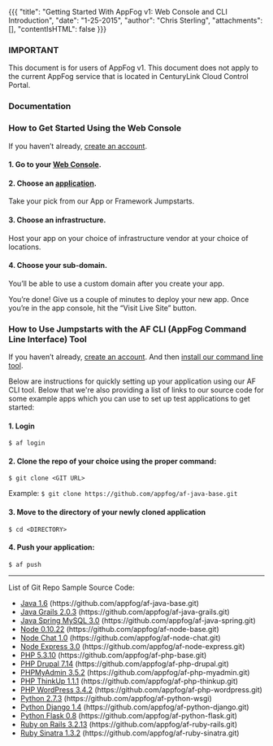 {{{
  "title": "Getting Started With AppFog v1: Web Console and CLI Introduction",
  "date": "1-25-2015",
  "author": "Chris Sterling",
  "attachments": [],
  "contentIsHTML": false
}}}

### IMPORTANT

This document is for users of AppFog v1. This document does not apply to the current AppFog service that is located in CenturyLink Cloud Control Portal.

### Documentation

<h3 id="startonweb">How to Get Started Using the Web Console</h3>
<p>If you haven’t already, <a href="http://console.appfog.com/signup">create an account</a>.</p>
<h4>1. Go to your <a href="https://console.appfog.com/login">Web Console</a>.</h4>
<h4>2. Choose an <a href="https://console.appfog.com/apps/new">application</a>.</h4>
<p>Take your pick from our App or Framework Jumpstarts.</p>
<h4>3. Choose an infrastructure.</h4>
<p>Host your app on your choice of infrastructure vendor at your choice of locations.</p>
<h4>4. Choose your sub-domain.</h4>
<p>You’ll be able to use a custom domain after you create your app.</p>
<p>You’re done! Give us a couple of minutes to deploy your new app. Once you’re in the app console, hit the “Visit Live Site” button.</p>
<h3 id="startonafcli">How to Use Jumpstarts with the AF CLI (AppFog Command Line Interface) Tool</h3>
<p>If you haven’t already, <a href="http://console.appfog.com/signup">create an account</a>. And then <a href="appfog-cli-tool-manual.md">install our command line tool</a>.</p>
<p>Below are instructions for quickly setting up your application using our AF CLI tool. Below that we're also providing a list of links to our source code for some example apps which you can use to set up test applications to get started:</p>
<h4>1. Login</h4>
<p><code>$ af login</code></p>
<h4>2. Clone the repo of your choice using the proper command:</h4>
<p><code>$ git clone &lt;GIT URL&gt;</code></p>
<p>Example: <code>$ git clone https://github.com/appfog/af-java-base.git</code></p>
<h4>3. Move to the directory of your newly cloned application</h4>
<p><code>$ cd &lt;DIRECTORY&gt;</code></p>
<h4>4. Push your application:</h4>
<p><code>$ af push</code></p>
<hr />
<p>List of Git Repo Sample Source Code:</p>
<ul>
<li><a href="https://github.com/appfog/af-java-base.git">Java 1.6</a> (https://github.com/appfog/af-java-base.git)</li>
<li><a href="https://github.com/appfog/af-java-grails.git">Java Grails 2.0.3</a> (https://github.com/appfog/af-java-grails.git)</li>
<li><a href="https://github.com/appfog/af-java-spring.git">Java Spring MySQL 3.0</a> (https://github.com/appfog/af-java-spring.git)</li>
<li><a href="https://github.com/appfog/af-node-base.git">Node 0.10.22</a> (https://github.com/appfog/af-node-base.git)</li>
<li><a href="https://github.com/appfog/af-node-chat.git">Node Chat 1.0</a> (https://github.com/appfog/af-node-chat.git)</li>
<li><a href="https://github.com/appfog/af-node-express.git">Node Express 3.0</a> (https://github.com/appfog/af-node-express.git)</li>
<li><a href="https://github.com/appfog/af-php-base.git">PHP 5.3.10</a> (https://github.com/appfog/af-php-base.git)</li>
<li><a href="https://github.com/appfog/af-php-drupal.git">PHP Drupal 7.14</a> (https://github.com/appfog/af-php-drupal.git)</li>
<li><a href="https://github.com/appfog/af-php-myadmin.git">PHPMyAdmin 3.5.2</a> (https://github.com/appfog/af-php-myadmin.git)</li>
<li><a href="https://github.com/appfog/af-php-thinkup.git">PHP ThinkUp 1.1.1</a> (https://github.com/appfog/af-php-thinkup.git)</li>
<li><a href="https://github.com/appfog/af-php-wordpress.git">PHP WordPress 3.4.2</a> (https://github.com/appfog/af-php-wordpress.git)</li>
<li><a href="https://github.com/appfog/af-python-wsgi">Python 2.7.3</a> (https://github.com/appfog/af-python-wsgi)</li>
<li><a href="https://github.com/appfog/af-python-django.git">Python Django 1.4</a> (https://github.com/appfog/af-python-django.git)</li>
<li><a href="https://github.com/appfog/af-python-flask.git">Python Flask 0.8</a> (https://github.com/appfog/af-python-flask.git)</li>
<li><a href="https://github.com/appfog/af-ruby-rails.git">Ruby on Rails 3.2.13</a> (https://github.com/appfog/af-ruby-rails.git)</li>
<li><a href="https://github.com/appfog/af-ruby-sinatra.git">Ruby Sinatra 1.3.2</a> (https://github.com/appfog/af-ruby-sinatra.git)</li>
</ul>
